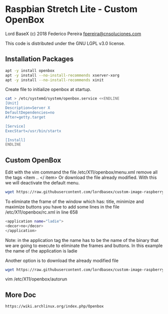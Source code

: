 # Raspbian Stretch Lite - Custom OpenBox

Lord BaseX (c) 2018
 Federico Pereira <fpereira@cnsoluciones.com>

This code is distributed under the GNU LGPL v3.0 license.



## Installation Packages


```bash
apt -y install openbox
apt -y install --no-install-recommends xserver-xorg
apt -y install --no-install-recommends xinit
```

Create file to initialize openbox at startup.

```bash
cat > /etc/systemd/system/openbox.service <<ENDLINE
[Unit]
Description=Server X
DefaultDependencies=no
After=getty.target

[Service]
ExecStart=/usr/bin/startx

[Install]
ENDLINE
```


## Custom OpenBox

Edit with the vim command the file /etc/X11/openbox/menu.xml remove all the tags <item .. </ item> Or download the file already modified.
With this we will deactivate the default menu.

```bash
wget https://raw.githubusercontent.com/lordbasex/custom-image-raspberry/master/openbox/menu.xml -O /etc/X11/openbox/menu.xml
```

To eliminate the frame of the window which has: title, minimize and maximize buttons you have to add some lines in the file /etc/X11/openbox/rc.xml in line 658

```bash
<application name="ladie">
<decor>no</decor>
</application>
```
Note: in the application tag the name has to be the name of the binary that we are going to execute to eliminate the frames and buttons. In this example the name of the application is ladie

Another option is to download the already modified file
```bash
wget https://raw.githubusercontent.com/lordbasex/custom-image-raspberry/master/openbox/rc.xml -O/etc/X11/openbox/rc.xml
```

vim /etc/X11/openbox/autorun


## More Doc

```
https://wiki.archlinux.org/index.php/Openbox
```
